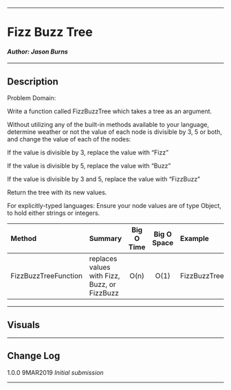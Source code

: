 ------------------------------

# Fizz Buzz Tree
#### *Author: Jason Burns*

------------------------------

## Description

Problem Domain:

Write a function called FizzBuzzTree which takes a tree as an argument.

Without utilizing any of the built-in methods available to your language, determine weather or not the value of each node is divisible by 3, 5 or both, and change the value of each of the nodes:

If the value is divisible by 3, replace the value with “Fizz”

If the value is divisible by 5, replace the value with “Buzz”

If the value is divisible by 3 and 5, replace the value with “FizzBuzz”

Return the tree with its new values.


For explicitly-typed languages: Ensure your node values are of type Object, to hold either strings or integers.

| Method | Summary | Big O Time | Big O Space | Example | 
| :----------- | :----------- | :-------------: | :-------------: | :----------- |
| FizzBuzzTreeFunction | replaces values with Fizz, Buzz, or FizzBuzz | O(n) | O(1) | FizzBuzzTreeFunction(tree) |

------------------------------

## Visuals
<!-- ![Merge Lists](https://github.com/jasonb315/data-structures-and-algorithms-dn/blob/master/Challenges/LLMerge/LLMerge/assets/Capture.JPG) -->


------------------------------

## Change Log
1.0.0 9MAR2019 *Initial submission*

------------------------------